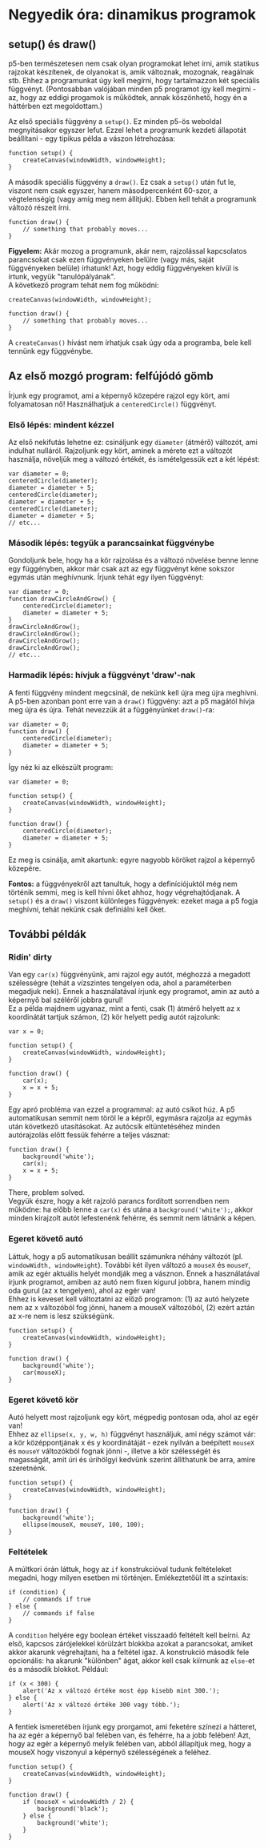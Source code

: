 # Negyedik óra: dinamikus programok

## setup() és draw()

p5-ben természetesen nem csak olyan programokat lehet írni, amik statikus rajzokat készítenek, de olyanokat is, amik változnak, mozognak, reagálnak stb. Ehhez a programunkat úgy kell megírni, hogy tartalmazzon két speciális függvényt. (Pontosabban valójában minden p5 programot így kell megírni - az, hogy az eddigi progamok is működtek, annak köszönhető, hogy én a háttérben ezt megoldottam.)  

Az első speciális függvény a `setup()`. Ez minden p5-ös weboldal megnyitásakor egyszer lefut. Ezzel lehet a programunk kezdeti állapotát beállítani - egy tipikus példa a vászon létrehozása:  
```
function setup() {
    createCanvas(windowWidth, windowHeight);
}
```
A második speciális függvény a `draw()`. Ez csak a `setup()` után fut le, viszont nem csak egyszer, hanem másodpercenként 60-szor, a végtelenségig (vagy amíg meg nem állítjuk). Ebben kell tehát a programunk változó részeit írni.  
```
function draw() {
    // something that probably moves...
}
```
**Figyelem:** Akár mozog a programunk, akár nem, rajzolással kapcsolatos parancsokat csak ezen függvényeken belülre (vagy más, saját függvényeken belüle) írhatunk! Azt, hogy eddig függvényeken kívül is írtunk, vegyük "tanulópályának".  
A következő program tehát nem fog működni:
```
createCanvas(windowWidth, windowHeight);

function draw() {
    // something that probably moves...
}
```
A `createCanvas()` hívást nem írhatjuk csak úgy oda a programba, bele kell tennünk egy függvénybe.

## Az első mozgó program: felfújódó gömb

Írjunk egy programot, ami a képernyő közepére rajzol egy kört, ami folyamatosan nő! Használhatjuk a `centeredCircle()` függvényt.  

### Első lépés: mindent kézzel

Az első nekifutás lehetne ez: csináljunk egy `diameter` (átmérő) változót, ami indulhat nulláról. Rajzoljunk egy kört, aminek a mérete ezt a változót használja, növeljük meg a változó értékét, és ismételgessük ezt a két lépést:  
```
var diameter = 0;
centeredCircle(diameter);
diameter = diameter + 5;
centeredCircle(diameter);
diameter = diameter + 5;
centeredCircle(diameter);
diameter = diameter + 5;
// etc...
```

### Második lépés: tegyük a parancsainkat függvénybe

Gondoljunk bele, hogy ha a kör rajzolása és a változó növelése benne lenne egy függényben, akkor már csak azt az egy függvényt kéne sokszor egymás után meghívnunk. Írjunk tehát egy ilyen függvényt:
```
var diameter = 0;
function drawCircleAndGrow() {
    centeredCircle(diameter);
    diameter = diameter + 5;    
}
drawCircleAndGrow();
drawCircleAndGrow();
drawCircleAndGrow();
drawCircleAndGrow();
// etc...
```

### Harmadik lépés: hívjuk a függvényt 'draw'-nak

A fenti függvény mindent megcsinál, de nekünk kell újra meg újra meghívni. A p5-ben azonban pont erre van a `draw()` függvény: azt a p5 magától hívja meg újra és újra. Tehát nevezzük át a függényünket `draw()`-ra:
```
var diameter = 0;
function draw() {
    centeredCircle(diameter);
    diameter = diameter + 5;    
}
```

Így néz ki az elkészült program:
```
var diameter = 0;

function setup() {
    createCanvas(windowWidth, windowHeight);
}

function draw() {
    centeredCircle(diameter);
    diameter = diameter + 5;    
}
```
Ez meg is csinálja, amit akartunk: egyre nagyobb köröket rajzol a képernyő közepére.

**Fontos:** a függvényekről azt tanultuk, hogy a definíciójuktól még nem történik semmi, meg is kell hívni őket ahhoz, hogy végrehajtódjanak. A `setup()` és a `draw()` viszont különleges függvények: ezeket maga a p5 fogja meghívni, tehát nekünk csak definiálni kell őket.

## További példák

### Ridin' dirty

Van egy `car(x)` függvényünk, ami rajzol egy autót, méghozzá a megadott szélességre (tehát a vízszintes tengelyen oda, ahol a paraméterben megadjuk neki). Ennek a használatával írjunk egy programot, amin az autó a képernyő bal széléről jobbra gurul!  
Ez a példa majdnem ugyanaz, mint a fenti, csak (1) átmérő helyett az x koordinátát tartjuk számon, (2) kör helyett pedig autót rajzolunk:
```
var x = 0;

function setup() {
    createCanvas(windowWidth, windowHeight);
}

function draw() {
    car(x);
    x = x + 5;
}
```
Egy apró probléma van ezzel a programmal: az autó csíkot húz. A p5 automatikusan semmit nem töröl le a képről, egymásra rajzolja az egymás után következő utasításokat. Az autócsík eltüntetéséhez minden autórajzolás előtt fessük fehérre a teljes vásznat:
```
function draw() {
    background('white');
    car(x);
    x = x + 5;
}
```
There, problem solved.  
Vegyük észre, hogy a két rajzoló parancs fordított sorrendben nem működne: ha előbb lenne a `car(x)` és utána a `background('white');`, akkor minden kirajzolt autót lefestenénk fehérre, és semmit nem látnánk a képen.

### Egeret követő autó

Láttuk, hogy a p5 automatikusan beállít számunkra néhány változót (pl. `windowWidth, windowHeight`). További két ilyen változó a `mouseX` és `mouseY`, amik az egér aktuális helyét mondják meg a vásznon. Ennek a használatával írjunk programot, amiben az autó nem fixen kigurul jobbra, hanem mindig oda gurul (az x tengelyen), ahol az egér van!  
Ehhez is keveset kell változtatni az előző programon: (1) az autó helyzete nem az x változóból fog jönni, hanem a mouseX változóból, (2) ezért aztán az x-re nem is lesz szükségünk.
```
function setup() {
    createCanvas(windowWidth, windowHeight);
}

function draw() {
    background('white');
    car(mouseX);
}
```

### Egeret követő kör

Autó helyett most rajzoljunk egy kört, mégpedig pontosan oda, ahol az egér van!  
Ehhez az `ellipse(x, y, w, h)` függvényt használjuk, ami négy számot vár: a kör középpontjának x és y koordinátáját - ezek nyilván a beépített `mouseX` és `mouseY` változókból fognak jönni -, illetve a kör szélességét és magasságát, amit úri és úrihölgyi kedvünk szerint állíthatunk be arra, amire szeretnénk.
```
function setup() {
    createCanvas(windowWidth, windowHeight);
}

function draw() {
    background('white');
    ellipse(mouseX, mouseY, 100, 100);
}
```

### Feltételek

A múltkori órán láttuk, hogy az `if` konstrukcióval tudunk feltételeket megadni, hogy milyen esetben mi történjen. Emlékeztetőül itt a szintaxis:  
```
if (condition) {
    // commands if true
} else {
    // commands if false
}
```
A `condition` helyére egy boolean értéket visszaadó feltételt kell beírni. Az első, kapcsos zárójelekkel körülzárt blokkba azokat a parancsokat, amiket akkor akarunk végrehajtani, ha a feltétel igaz. A konstrukció második fele opcionális: ha akarunk "különben" ágat, akkor kell csak kiírnunk az `else`-et és a második blokkot. Például:
```
if (x < 300) {
    alert('Az x változó értéke most épp kisebb mint 300.');
} else {
    alert('Az x változó értéke 300 vagy több.');
}
```

A fentiek ismeretében írjunk egy prorgamot, ami feketére színezi a hátteret, ha az egér a képernyő bal felében van, és fehérre, ha a jobb felében! Azt, hogy az egér a képernyő melyik felében van, abból állapítjuk meg, hogy a mouseX hogy viszonyul a képernyő szélességének a feléhez.
```
function setup() {
    createCanvas(windowWidth, windowHeight);
}

function draw() {
    if (mouseX < windowWidth / 2) {
        background('black');
    } else {
        background('white');
    }
}
```
